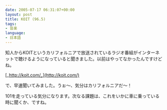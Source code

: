 ```yaml
---
date: 2005-07-17 06:31:07+00:00
layout: post
title: KOIT (96.5)
tags:
- 音楽
language:
- 日本語
---
```





知人からKOITというカリフォルニアで放送されているラジオ番組がインターネットで聴けるようになっていると聞きました。以前はやってなかったんですけどね。







[_http://koit.com/_](http://koit.com/)







で、早速聞いてみました。うぉ～、気分はカリフォルニアだ～！







101を走っている気分になります。次なる課題は、これをいかに車に乗っている時に聞くか、ですね。




